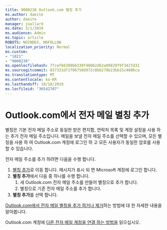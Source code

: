 ```yaml
---
title: 9000238 Outlook.com 별칭 추가
ms.author: daeite
author: daeite
manager: joallard
ms.date: 3/1/2019
ms.audience: Admin
ms.topic: article
ROBOTS: NOINDEX, NOFOLLOW
localization_priority: Normal
ms.custom:
- "1821"
- "9000238"
ms.openlocfilehash: 7fcef66309b6330f46062d62a89829f9f342fd31
ms.sourcegitcommit: 037331d71f06750d972c0b6278b23bb15c4806ca
ms.translationtype: MT
ms.contentlocale: ko-KR
ms.lasthandoff: 10/18/2019
ms.locfileid: "36542707"
---
```

# <a name="add-an-email-alias-in-outlookcom"></a>Outlook.com에서 전자 메일 별칭 추가

별칭은 기본 전자 메일 주소로 동일한 받은 편지함, 연락처 목록 및 계정 설정을 사용 하는 추가 전자 메일 주소입니다. 메일을 보낼 전자 메일 주소를 선택할 수 있으며, 모든 별칭을 사용 하 여 Outlook.com 계정에 로그인 하 고 모든 사용자가 동일한 암호를 사용할 수 있습니다.

전자 메일 주소를 추가 하려면 다음을 수행 합니다.

1. [별칭 추가](https://go.microsoft.com/fwlink/p/?linkid=864833)로 이동 합니다. 메시지가 표시 되 면 Microsoft 계정에 로그인 합니다.
2. **별칭 추가**에서 다음 중 하나를 수행 합니다.
    1. 새 Outlook.com 전자 메일 주소를 만들어 별칭으로 추가 합니다.
    2. 별칭으로 기존 전자 메일 주소를 추가 합니다.
3. **별칭 추가**를 선택 합니다.

[Outlook.com에서 전자 메일 별칭을 추가 하거나 제거](https://support.office.com/article/459b1989-356d-40fa-a689-8f285b13f1f2?wt.mc_id=Office_Outlook_com_Alchemy)하는 방법에 대 한 자세한 내용을 알아봅니다.  

Outlook.com 계정에 [다른 전자 메일 계정을 연결 하는 방법을](https://support.office.com/article/c5224df4-5885-4e79-91ba-523aa743f0ba?wt.mc_id=Office_Outlook_com_Alchemy) 읽으십시오.